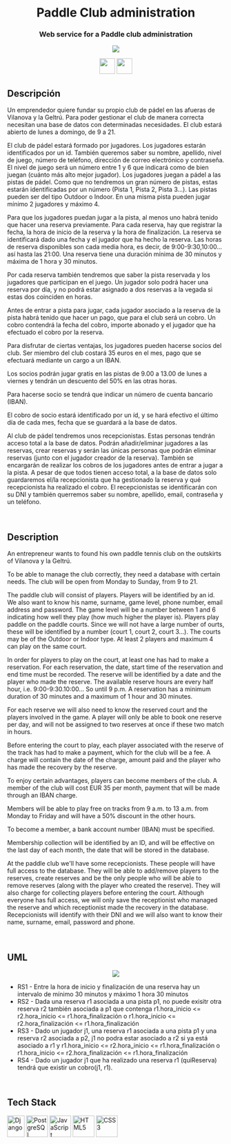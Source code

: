 <h1 align='center'>Paddle Club administration</h1>
  <h3 align='center'>Web service for a Paddle club administration</h3>
   <p align="center">
    <img src="https://img.shields.io/badge/STATUS-DEVELOPING-green">
   </p>
   <p align="center">
    <a href="#spain"><img src="https://img.freepik.com/iconos-gratis/espana_318-203514.jpg" width="36" height="36"></a>
    <a href="#uk"><img src="https://cdn-icons-png.flaticon.com/512/323/323329.png?w=826&t=st=1683064095~exp=1683064695~hmac=596022b81fb1d26046ffa17161f4aa65c80712f1e31848c69da8984c322b9295" width="36" height="36"></a>
   </p>
   
  <h2 id="spain">Descripción</h2>
  <p>
Un emprendedor quiere fundar su propio club de pádel en las afueras de Vilanova y la Geltrú.
Para poder gestionar el club de manera correcta necesitan una base de datos con determinadas necesidades.
El club estará abierto de lunes a domingo, de 9 a 21.

El club de pádel estará formado por jugadores. Los jugadores estarán identificados por un id. También queremos saber su nombre, apellido, nivel de juego, número de teléfono, dirección de correo electrónico y contraseña. El nivel de juego será un número entre 1 y 6 que indicará como de bien juegan (cuánto más alto mejor jugador).
Los jugadores juegan a pádel a las pistas de pádel. Como que no tendremos un gran número de pistas, estas estarán identificadas por un número (Pista 1, Pista 2, Pista 3...). Las pistas pueden ser del tipo Outdoor o Indoor. En una misma pista pueden jugar mínimo 2 jugadores y máximo 4.

Para que los jugadores puedan jugar a la pista, al menos uno habrá tenido que hacer una reserva previamente. Para cada reserva, hay que registrar la fecha, la hora de inicio de la reserva y la hora de finalización. La reserva se identificará dado una fecha y el jugador que ha hecho la reserva. Las horas de reserva disponibles son cada media hora, es decir, de 9:00-9:30,10:00... así hasta las 21:00. Una reserva tiene una duración mínima de 30 minutos y máxima de 1 hora y 30 minutos.

Por cada reserva también tendremos que saber la pista reservada y los jugadores que participan en el juego. Un jugador solo podrá hacer una reserva por día, y no podrá estar asignado a dos reservas a la vegada si estas dos coinciden en horas.

Antes de entrar a pista para jugar, cada jugador asociado a la reserva de la pista habrá tenido que hacer un pago, que para el club será un cobro. Un cobro contendrá la fecha del cobro, importe abonado y el jugador que ha efectuado el cobro por la reserva.

Para disfrutar de ciertas ventajas, los jugadores pueden hacerse socios del club. Ser miembro del club costará 35 euros en el mes, pago que se efectuará mediante un cargo a un IBAN.

Los socios podrán jugar gratis en las pistas de 9.00 a 13.00 de lunes a viernes y tendrán un descuento del 50% en las otras horas.

Para hacerse socio se tendrá que indicar un número de cuenta bancario (IBAN).

El cobro de socio estará identificado por un íd, y se hará efectivo el último día de cada mes, fecha que se guardará a la base de datos.

Al club de pádel tendremos unos recepcionistas. Estas personas tendrán acceso total a la base de datos. Podrán añadir/eliminar jugadores a las reservas, crear reservas y serán las únicas personas que podrán eliminar reservas (junto con el jugador creador de la reserva). También se encargarán de realizar los cobros de los jugadores antes de entrar a jugar a la pista. A pesar de que todos tienen acceso total, a la base de datos solo guardaremos el/la recepcionista que ha gestionado la reserva y qué recepcionista ha realizado el cobro. El recepcionistas se identificarán con su DNI y también querremos saber su nombre, apellido, email, contraseña y un teléfono.

  </p>
  <br>
<h2 id="uk">Description</h2>
<p>
An entrepreneur wants to found his own paddle tennis club on the outskirts of Vilanova y la Geltrú.

To be able to manage the club correctly, they need a database with certain needs.
The club will be open from Monday to Sunday, from 9 to 21.

The paddle club will consist of players. Players will be identified by an id. We also want to know his name, surname, game level, phone number, email address and password. The game level will be a number between 1 and 6 indicating how well they play (how much higher the player is).
Players play paddle on the paddle courts. Since we will not have a large number of ourts, these will be identified by a number (court 1, court 2, court 3...). The courts may be of the Outdoor or Indoor type. At least 2 players and maximum 4 can play on the same court.

In order for players to play on the court, at least one has had to make a reservation. For each reservation, the date, start time of the reservation and end time must be recorded. The reserve will be identified by a date and the player who made the reserve. The available reserve hours are every half hour, i.e. 9:00-9:30.10:00... So until 9 p.m. A reservation has a minimum duration of 30 minutes and a maximum of 1 hour and 30 minutes.

For each reserve we will also need to know the reserved court and the players involved in the game. A player will only be able to book one reserve per day, and will not be assigned to two reserves at once if these two match in hours.

Before entering the court to play, each player associated with the reserve of the track has had to make a payment, which for the club will be a fee. A charge will contain the date of the charge, amount paid and the player who has made the recovery by the reserve.

To enjoy certain advantages, players can become members of the club. A member of the club will cost EUR 35 per month, payment that will be made through an IBAN charge.

Members will be able to play free on tracks from 9 a.m. to 13 a.m. from Monday to Friday and will have a 50% discount in the other hours.

To become a member, a bank account number (IBAN) must be specified.

Membership collection will be identified by an ID, and will be effective on the last day of each month, the date that will be stored in the database.

At the paddle club we'll have some recepcionists. These people will have full access to the database. They will be able to add/remove players to the reserves, create reserves and be the only people who will be able to remove reserves (along with the player who created the reserve). They will also charge for collecting players before entering the court. Although everyone has full access, we will only save the receptionist who managed the reserve and which receptionist made the recovery in the database. Recepcionists will identify with their DNI and we will also want to know their name, surname, email, password and phone.
</p>
  
  <br>
  <h2>UML</h2>
  <p align="center">
    <img src="https://github.com/raulgamero/paddle-club-administration/blob/master/uml.png"></img>
    <ul>
      <li>RS1 - Entre la hora de inicio y finalización de una reserva hay un intervalo de mínimo 30 minutos y máximo 1 hora 30 minutos</li>
      <li>RS2 - Dada una reserva r1 asociada a una pista p1, no puede exisitr otra reserva r2 también asociada a p1 que contenga r1.hora_inicio <= r2.hora_inicio <= r1.hora_finalización o r1.hora_inicio <= r2.hora_finalización <= r1.hora_finalización</li>
      <li>RS3 - Dado un jugador j1, una reserva r1 asociada a una pista p1 y una reserva r2 asociada a p2, j1 no podra estar asociado a r2 si ya está asociado a r1 y r1.hora_inicio <= r2.hora_inicio <= r1.hora_finalización o r1.hora_inicio <= r2.hora_finalización <= r1.hora_finalización</li>
      <li>RS4 - Dado un jugador j1 que ha realizado una reserva r1 (quiReserva) tendrá que existir un cobro(j1, r1).</li>
    </ul>
  </p>
  <br>
  <h2>Tech Stack</h2>
  <p>
    <a href="https://www.djangoproject.com/" target="_blank"><img src="https://brandslogos.com/wp-content/uploads/images/large/django-logo.png" width="40" height="50" alt="Django" /></a>
    <a href="https://www.postgresql.org/" target="_blank"><img src="https://cdn.jsdelivr.net/gh/devicons/devicon/icons/postgresql/postgresql-original.svg" width="50" height="50" alt="PostgreSQL" /></a>
    <a href="https://en.wikipedia.org/wiki/JavaScript" target="_blank" rel="noreferrer"><img src="https://cdn.jsdelivr.net/gh/devicons/devicon/icons/javascript/javascript-original.svg" width="50" height="50" alt="JavaScript" /></a>
    <a href="https://developer.mozilla.org/en-US/docs/Glossary/HTML5" target="_blank" rel="noreferrer"><img src="https://raw.githubusercontent.com/danielcranney/readme-generator/main/public/icons/skills/html5-colored.svg" width="50" height="50" alt="HTML5" /></a>
    <a href="https://www.w3.org/TR/CSS/#css" target="_blank" rel="noreferrer"><img src="https://raw.githubusercontent.com/danielcranney/readme-generator/main/public/icons/skills/css3-colored.svg" width="50" height="50" alt="CSS3" /></a>
  </p>
